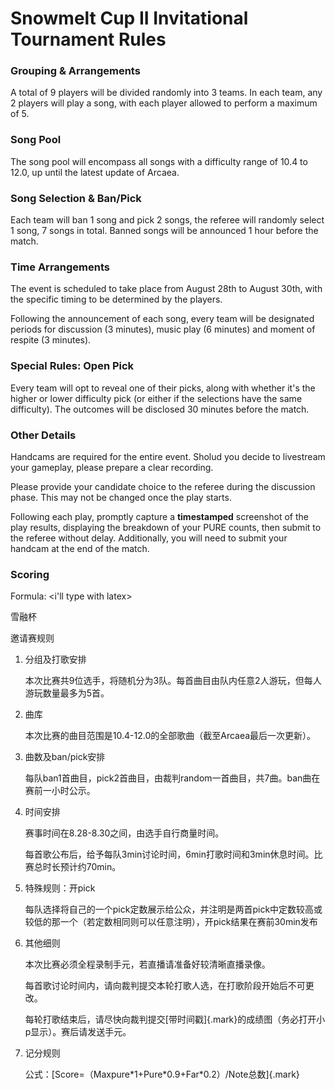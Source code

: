 # Snowmelt Cup II Invitational Tournament Rules

### Grouping & Arrangements

A total of 9 players will be divided randomly into 3 teams.
In each team, any 2 players will play a song,
with each player allowed to perform a maximum of 5.

### Song Pool

The song pool will encompass all songs
with a difficulty range of 10.4 to 12.0,
up until the latest update of Arcaea.

### Song Selection & Ban/Pick

Each team will ban 1 song and pick 2 songs,
the referee will randomly select 1 song,
7 songs in total.
Banned songs will be announced 1 hour before the match.

### Time Arrangements

The event is scheduled to take place from August 28th to August 30th,
with the specific timing to be determined by the players.

Following the announcement of each song,
every team will be designated periods for discussion (3 minutes),
music play (6 minutes) and moment of respite (3 minutes).

### Special Rules: Open Pick  <!-- ? -->

Every team will opt to reveal one of their picks,
along with whether it's the higher or lower difficulty pick <!-- hmm -->
(or either if the selections have the same difficulty).
The outcomes will be disclosed 30 minutes before the match.

### Other Details

Handcams are required for the entire event.
Sholud you decide to livestream your gameplay,
please prepare a clear recording.

Please provide your candidate choice to the referee
during the discussion phase.
This may not be changed once the play starts.

Following each play,
promptly capture a **timestamped** screenshot
of the play results,
displaying the breakdown of your PURE counts,
then submit to the referee without delay.
Additionally, you will need to submit your handcam
at the end of the match.

### Scoring

Formula: \<i'll type with latex>

<!-- original -->

雪融杯

邀请赛规则

1.  分组及打歌安排

    本次比赛共9位选手，将随机分为3队。每首曲目由队内任意2人游玩，但每人游玩数量最多为5首。

2.  曲库

    本次比赛的曲目范围是10.4-12.0的全部歌曲（截至Arcaea最后一次更新）。

3.  曲数及ban/pick安排

    每队ban1首曲目，pick2首曲目，由裁判random一首曲目，共7曲。ban曲在赛前一小时公示。

4.  时间安排

    赛事时间在8.28-8.30之间，由选手自行商量时间。

    每首歌公布后，给予每队3min讨论时间，6min打歌时间和3min休息时间。比赛总时长预计约70min。

5.  特殊规则：开pick

    每队选择将自己的一个pick定数展示给公众，并注明是两首pick中定数较高或较低的那一个（若定数相同则可以任意注明），开pick结果在赛前30min发布

6.  其他细则

    本次比赛必须全程录制手元，若直播请准备好较清晰直播录像。

    每首歌讨论时间内，请向裁判提交本轮打歌人选，在打歌阶段开始后不可更改。

    每轮打歌结束后，请尽快向裁判提交\[带时间戳]{.mark}的成绩图（务必打开小p显示）。赛后请发送手元。

7.  记分规则

    公式：\[Score=（Maxpure\*1+Pure\*0.9+Far\*0.2）/Note总数]{.mark}
